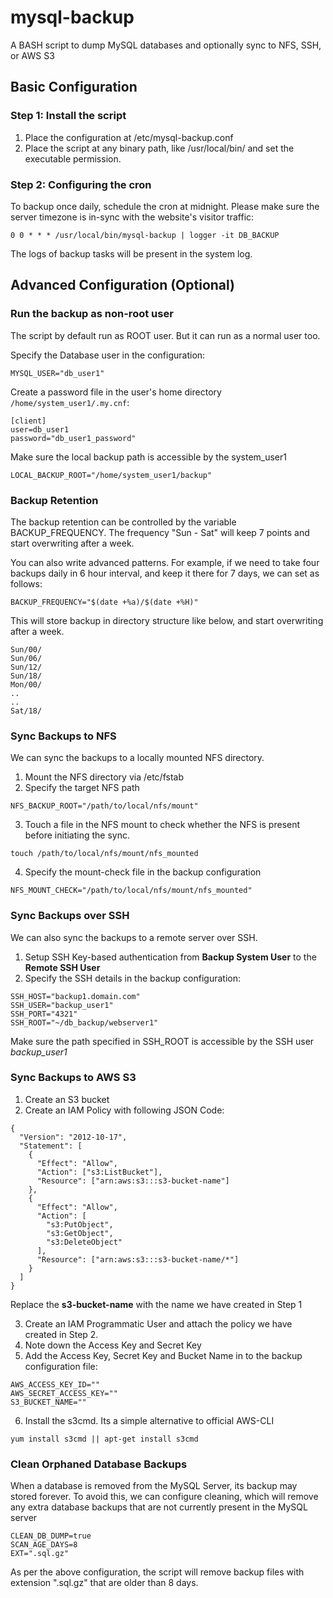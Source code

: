 # mysql-backup
A BASH script to dump MySQL databases and optionally sync to NFS, SSH, or AWS S3

## Basic Configuration
### Step 1: Install the script
 1. Place the configuration at /etc/mysql-backup.conf
 1. Place the script at any binary path, like /usr/local/bin/ and set the executable permission.

### Step 2: Configuring the cron
To backup once daily, schedule the cron at midnight. Please make sure the server timezone is in-sync with the website's visitor traffic:
```
0 0 * * * /usr/local/bin/mysql-backup | logger -it DB_BACKUP
```
The logs of backup tasks will be present in the system log.

## Advanced Configuration (Optional)

### Run the backup as non-root user
The script by default run as ROOT user. But it can run as a normal user too. 

Specify the Database user in the configuration:
```
MYSQL_USER="db_user1"
```

Create a password file in the user's home directory `/home/system_user1/.my.cnf`:
```
[client]
user=db_user1
password="db_user1_password"
```
Make sure the local backup path is accessible by the system_user1
```
LOCAL_BACKUP_ROOT="/home/system_user1/backup"
```

### Backup Retention
The backup retention can be controlled by the variable BACKUP_FREQUENCY. The frequency "Sun - Sat" will keep 7 points and start overwriting after a week.

You can also write advanced patterns. For example, if we need to take four backups daily in 6 hour interval, and keep it there for 7 days, we can set as follows:
```
BACKUP_FREQUENCY="$(date +%a)/$(date +%H)"
```
This will store backup in directory structure like below, and start overwriting after a week.
```
Sun/00/
Sun/06/
Sun/12/
Sun/18/
Mon/00/
..
..
Sat/18/
```
### Sync Backups to NFS
We can sync the backups to a locally mounted NFS directory. 

1. Mount the NFS directory via /etc/fstab
2. Specify the target NFS path
```
NFS_BACKUP_ROOT="/path/to/local/nfs/mount"
```
3. Touch a file in the NFS mount to check whether the NFS is present before initiating the sync.
```
touch /path/to/local/nfs/mount/nfs_mounted
```
4. Specify the mount-check file in the backup configuration
```
NFS_MOUNT_CHECK="/path/to/local/nfs/mount/nfs_mounted"
```

### Sync Backups over SSH
We can also sync the backups to a remote server over SSH.

1. Setup SSH Key-based authentication from **Backup System User** to the **Remote SSH User**
2. Specify the SSH details in the backup configuration:
```
SSH_HOST="backup1.domain.com"
SSH_USER="backup_user1"
SSH_PORT="4321"
SSH_ROOT="~/db_backup/webserver1"
```
Make sure the path specified in SSH_ROOT is accessible by the SSH user *backup_user1*

### Sync Backups to AWS S3
1. Create an S3 bucket
2. Create an IAM Policy with following JSON Code:
```
{
  "Version": "2012-10-17",
  "Statement": [
    {
      "Effect": "Allow",
      "Action": ["s3:ListBucket"],
      "Resource": ["arn:aws:s3:::s3-bucket-name"]
    },
    {
      "Effect": "Allow",
      "Action": [
        "s3:PutObject",
        "s3:GetObject",
        "s3:DeleteObject"
      ],
      "Resource": ["arn:aws:s3:::s3-bucket-name/*"]
    }
  ]
}
```
Replace the **s3-bucket-name** with the name we have created in Step 1

3. Create an IAM Programmatic User and attach the policy we have created in Step 2.
4. Note down the Access Key and Secret Key
5. Add the Access Key, Secret Key and Bucket Name in to the backup configuration file:
```
AWS_ACCESS_KEY_ID=""
AWS_SECRET_ACCESS_KEY=""
S3_BUCKET_NAME=""
```
6. Install the s3cmd. Its a simple alternative to official AWS-CLI
```
yum install s3cmd || apt-get install s3cmd
```

### Clean Orphaned Database Backups
When a database is removed from the MySQL Server, its backup may stored forever. To avoid this, we can configure cleaning, which will remove any extra database backups that are not currently present in the MySQL server
```
CLEAN_DB_DUMP=true
SCAN_AGE_DAYS=8
EXT=".sql.gz"
```
As per the above configuration, the script will remove backup files with extension ".sql.gz" that are older than 8 days.
